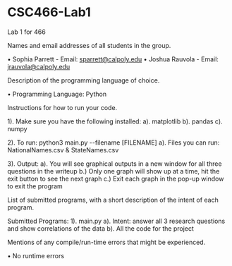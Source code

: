 # CSC466-Lab1
Lab 1 for 466

Names and email addresses of all students in the group.

  • Sophia Parrett - Email: sparrett@calpoly.edu 
  • Joshua Rauvola - Email: jrauvola@calpoly.edu

Description of the programming language of choice.

  • Programming Language: Python 

Instructions for how to run your code.

1).  Make sure you have the following installed:
    a). matplotlib 
    b). pandas
    c). numpy

2). To run: python3 main.py --filename [FILENAME] 
    a). Files you can run: NationalNames.csv & StateNames.csv 

3). Output:
    a). You will see graphical outputs in a new window for all three questions in the writeup 
    b.) Only one graph will show up at a time, hit the exit button to see the next graph 
    c.) Exit each graph in the pop-up window to exit the program 

List of submitted programs, with a short description of the intent of each program.

Submitted Programs:
  1). main.py
    a). Intent: answer all 3 research questions and show correlations of the data
    b). All the code for the project
     
Mentions of any compile/run-time errors that might be experienced.

• No runtime errors 
